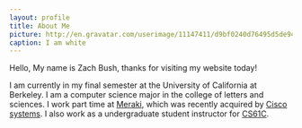 ```yaml
---
layout: profile
title: About Me
picture: http://en.gravatar.com/userimage/11147411/d9bf0240d76495d5de9482653e957f7c.jpg?size=200
caption: I am white
---
```

Hello, My name is Zach Bush, thanks for visiting my website today!

I am currently in my final semester at the University of California at Berkeley.
I am a computer science major in the college of letters and sciences.  I work
part time at [Meraki](http://www.meraki.com), which was recently acquired by
[Cisco systems](http://www.cisco.com). I also work as a undergraduate student
instructor for [CS61C](http://www-inst.eecs.berkeley.edu/~cs61c/sp13).


